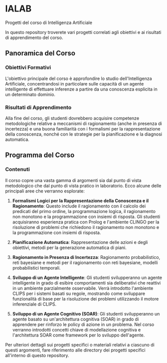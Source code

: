 # IALAB
Progetti del corso di Intelligenza Artificiale

In questo repository troverete vari progetti correlati agli obiettivi e ai risultati di apprendimento del corso.

## Panoramica del Corso

### Obiettivi Formativi

L'obiettivo principale del corso è approfondire lo studio dell'Intelligenza Artificiale, concentrandosi in particolare sulle capacità di un agente intelligente di effettuare inferenze a partire da una conoscenza esplicita in un determinato dominio.

### Risultati di Apprendimento

Alla fine del corso, gli studenti dovrebbero acquisire competenze metodologiche relative a meccanismi di ragionamento (anche in presenza di incertezza) e una buona familiarità con i formalismi per la rappresentazione della conoscenza, nonché con le strategie per la pianificazione e la diagnosi automatica.

## Programma del Corso

### Contenuti

Il corso copre una vasta gamma di argomenti sia dal punto di vista metodologico che dal punto di vista pratico in laboratorio. Ecco alcune delle principali aree che verranno esplorate:

1. **Formalismi Logici per la Rappresentazione della Conoscenza e il Ragionamento**: Questo include il ragionamento con il calcolo dei predicati del primo ordine, la programmazione logica, il ragionamento non monotono e la programmazione con insiemi di risposta. Gli studenti acquisiranno esperienza pratica con Prolog e l'ambiente CLINGO per la risoluzione di problemi che richiedono il ragionamento non monotono e la programmazione con insiemi di risposta.

2. **Pianificazione Automatica**: Rappresentazione delle azioni e degli obiettivi, metodi per la generazione automatica di piani.

3. **Ragionamento in Presenza di Incertezza**: Ragionamento probabilistico, reti bayesiane e metodi per il ragionamento con reti bayesiane, modelli probabilistici temporali.

4. **Sviluppo di un Agente Intelligente**: Gli studenti svilupperanno un agente intelligente in grado di esibire comportamenti sia deliberativi che reattivi in un ambiente parzialmente osservabile. Verrà introdotto l'ambiente CLIPS per i sistemi basati su regole, mostrando come sviluppare funzionalità di base per la risoluzione dei problemi utilizzando il motore inferenziale di CLIPS.

5. **Sviluppo di un Agente Cognitivo (SOAR)**: Gli studenti svilupperanno un agente basato su un'architettura cognitiva (SOAR) in grado di apprendere per rinforzo le policy di azione in un problema. Nel corso verranno introdotti concetti chiave di modellazione cognitiva e l'architettura SOAR come framework per lo sviluppo dell'agente.

Per ulteriori dettagli sui progetti specifici o materiali relativi a ciascuno di questi argomenti, fare riferimento alle directory dei progetti specifici all'interno di questo repository.
